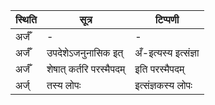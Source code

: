 | स्थिति | सूत्र | टिप्पणी |
| ----- | ------- | ------ |
| अर्जँ | - | - |
| अर्जँ | उपदेशेऽजनुनासिक इत् | अँ-इत्यस्य इत्संज्ञा |
| अर्जँ | शेषात् कर्तरि परस्मैपदम् | इति परस्मैपदम् |
| अर्ज् | तस्य लोपः | इत्संज्ञकस्य लोपः |
